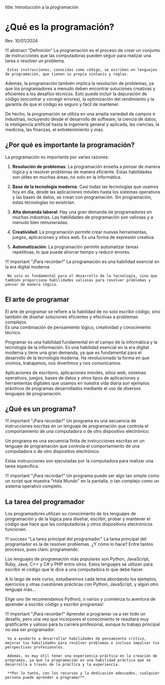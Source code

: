 title: Introducción a la programación

# ¿Qué es la programación?

<label class="revision">Rev. 10/01/2024</label>

!!! abstract "Definición"
     La programación es el proceso de crear un conjunto de instrucciones que las computadoras pueden seguir para realizar una tarea o resolver un problema. 
     
     Estas instrucciones, conocidas como código, se escriben en lenguajes de programación, que tienen su propia sintaxis y reglas.

Además, la programación también implica la resolución de problemas, ya que los programadores a menudo deben encontrar soluciones creativas y eficientes a los desafíos técnicos. Esto puede incluir la depuración de código (encontrar y corregir errores), la optimización del rendimiento y la garantía de que el código es seguro y fácil de mantener.

De hecho, la programación se utiliza en una amplia variedad de campos e industrias, incluyendo desde el desarrollo de software, la ciencia de datos, la inteligencia artificial hasta la ingeniería general y aplicada, las ciencias, la medicina, las finanzas, el entretenimiento y más.

## ¿Por qué es importante la programación?

La programación es importante por varias razones:

1. **Resolución de problemas**: La programación enseña a pensar de manera lógica y a resolver problemas de manera eficiente. Estas habilidades son útiles en muchas áreas, no solo en la informática.

1. **Base de la tecnología moderna**: Casi todas las tecnologías que usamos hoy en día, desde las aplicaciones móviles hasta los sistemas operativos y las bases de datos, se crean con programación. Sin programación, estas tecnologías no existirían.

1. **Alta demanda laboral**: Hay una gran demanda de programadores en muchas industrias. Las habilidades de programación son valiosas y a menudo bien remuneradas.

1. **Creatividad**: La programación permite crear nuevas herramientas, juegos, aplicaciones y sitios web. Es una forma de expresión creativa.

1. **Automatización**: La programación permite automatizar tareas repetitivas, lo que puede ahorrar tiempo y reducir errores.

!!! important "¡Para recordar!"
     La programación es una habilidad esencial en la era digital moderna.
     
     No solo es fundamental para el desarrollo de la tecnología, sino que también proporciona habilidades valiosas para resolver problemas y pensar de manera lógica.

## El arte de programar

El arte de programar se refiere a la habilidad de no solo escribir código, sino también de diseñar soluciones eficientes y efectivas a problemas complejos.  
Es una combinación de pensamiento lógico, creatividad y conocimiento técnico.

Programar es una habilidad fundamental en el campo de la informática y la tecnología de la información. Es una habilidad esencial en la era digital moderna y tiene una gran demanda, ya que es fundamental para el desarrollo de la tecnología moderna. Ha revolucionado la forma en que vivimos, trabajamos, nos divertimos y nos comunicamos.

Aplicaciones de escritorio, aplicaciones móviles, sitios web, sistemas operativos, juegos, bases de datos y otros tipos de aplicaciones y herramientas digitales que usamos en nuestra vida diaria son ejemplos prácticos de programas desarrollados mediante el uso de diversos lenguajes de programación.

## ¿Qué es un programa?

!!! important "¡Para recordar!" Un programa es una secuencia de instrucciones escritas en un lenguaje de programación que controla el comportamiento de una computadora o de otro dispositivo electrónico.

Un programa es una secuencia finita de instrucciones escritas en un lenguaje de programación que controla el comportamiento de una computadora o de otro dispositivo electrónico.

Estas instrucciones son ejecutadas por la computadora para realizar una tarea específica.

!!! important "¡Para recordar!"
     Un programa puede ser algo tan simple como un script que muestra "Hola Mundo" en la pantalla, o tan complejo como un sistema operativo completo.

## La tarea del programador

Los programadores utilizan su conocimiento de los lenguajes de programación y de la lógica para diseñar, escribir, probar y mantener el código que hace que las computadoras y otros dispositivos electrónicos funcionen.
     
!!! success "La tarea principal del programador" 
     La tarea principal del programador es la de resolver problemas. ¿Y cómo lo hace? Entre tantos procesos, pues claro: programando.

Los lenguajes de programación más populares son Python, JavaScript, Ruby, Java, C++ y C# y PHP entre otros. Estos lenguajes se utilizan para escribir el código que le dice a una computadora lo que debe hacer.

A lo largo de este curso, estudiaremos cada tema abordando los ejemplos, ejercicios y otras cuestiones prácticas con Python, JavaScript, y algún otro lenguaje más... 

Elige uno (te recomendamos Python), o varios y ¡comienza tu aventura de aprender a escribir código y escribir programas!

!!! important "¡Para recordar!"
     Aprender a programar va a ser todo un desafío, pero una vez que incorpores el conocimiento te resultará muy gratificante y valioso para tu carrera profesional, aunque tu trabajo principal no sea ser programador.
     
     Va a ayudarte a desarrollar habilidades de pensamiento crítico, mejorar tus habilidades para resolver problemas e incluso impulsar tus perspectivas profesionales. 

     Además, es muy útil tener una experiencia práctica en la creación de programas, ya que la programación es una habilidad práctica que se desarrolla a través de la práctica y la experiencia.

     **Por lo tanto, con los recursos y la dedicación adecuados, cualquier persona puede aprender a programar**.